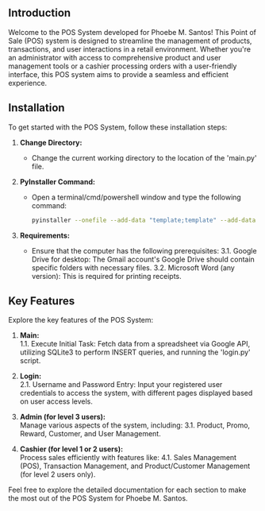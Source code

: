 ## Introduction

Welcome to the POS System developed for Phoebe M. Santos! This Point of Sale (POS) system is designed to streamline the management of products, transactions, and user interactions in a retail environment. Whether you're an administrator with access to comprehensive product and user management tools or a cashier processing orders with a user-friendly interface, this POS system aims to provide a seamless and efficient experience.

## Installation
To get started with the POS System, follow these installation steps:

1. **Change Directory:**<br>
   - Change the current working directory to the location of the 'main.py' file.

2. **PyInstaller Command:**<br>
   - Open a terminal/cmd/powershell window and type the following command:
     ```bash
     pyinstaller --onefile --add-data "template;template" --add-data "src;src" --noconsole --name=POS main.py
     ```

3. **Requirements:**<br>
   - Ensure that the computer has the following prerequisites:
     3.1. Google Drive for desktop: The Gmail account's Google Drive should contain specific folders with necessary files.
     3.2. Microsoft Word (any version): This is required for printing receipts.

## Key Features
Explore the key features of the POS System:

1. **Main:**<br>
   1.1. Execute Initial Task: Fetch data from a spreadsheet via Google API, utilizing SQLite3 to perform INSERT queries, and running the 'login.py' script.

2. **Login:**<br>
   2.1. Username and Password Entry: Input your registered user credentials to access the system, with different pages displayed based on user access levels.

3. **Admin (for level 3 users):**<br>
   Manage various aspects of the system, including:
   3.1. Product, Promo, Reward, Customer, and User Management.

4. **Cashier (for level 1 or 2 users):**<br>
   Process sales efficiently with features like:
   4.1. Sales Management (POS), Transaction Management, and Product/Customer Management (for level 2 users only).

Feel free to explore the detailed documentation for each section to make the most out of the POS System for Phoebe M. Santos.

